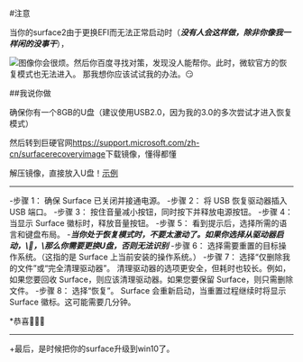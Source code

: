 #注意

当你的surface2由于更换EFI而无法正常启动时（***没有人会这样做，除非你像我一样闲的没事干***），

![图像](https://github.com/cruederio139/SurfaceRT2Repair/blob/main/image.png)你会很烦。然后你百度寻找对策，发现没人能帮你。此时，微软官方的恢复模式也无法进入。
那我想你应该试试我的办法。😏




##我说你做

确保你有一个8GB的U盘（建议使用USB2.0，因为我的3.0的多次尝试才进入恢复模式）

然后转到巨硬官网<https://support.microsoft.com/zh-cn/surfacerecoveryimage>下载镜像，懂得都懂

解压镜像，直接放入U盘！[示例](https://github.com/cruederio139/SurfaceRT2Repair/blob/main/example.png)

*******
 -步骤 1： 	确保 Surface 已关闭并接通电源。
 -步骤 2： 	将 USB 恢复驱动器插入 USB 端口。
 -步骤 3： 	按住音量减小按钮，同时按下并释放电源按钮。
 -步骤 4： 	当显示 Surface 徽标时，释放音量按钮。
 -步骤 5： 	看到提示后，选择所需的语言和键盘布局。
     -___当你处于恢复模式时，不要太激动了。如果你选择从驱动器启动，\🤪，\那么你需要更换U盘，否则无法识别___
 -步骤 6： 	选择需要重置的目标操作系统。（这指的是 Surface 上当前安装的操作系统。）
 -步骤 7： 	选择“仅删除我的文件”或“完全清理驱动器”。 清理驱动器的选项更安全，但耗时也较长。例如，如果您要回收 Surface，则应该清理驱动器。如果您要保留 Surface，则只需删除文件。
 -步骤 8： 	选择“恢复”。 Surface 会重新启动，当重置过程继续时将显示 Surface 徽标。这可能需要几分钟。

*恭喜🎉🎉🎉

----------

+最后，是时候把你的surface升级到win10了。
